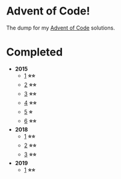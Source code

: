 # Advent of Code!
The dump for my [Advent of Code](http://adventofcode.com/) solutions.
# Completed
* __2015__
  * [1](https://adventofcode.com/2015/day/1) __⭐⭐__
  * [2](https://adventofcode.com/2015/day/2) __⭐⭐__
  * [3](https://adventofcode.com/2015/day/3) __⭐⭐__
  * [4](https://adventofcode.com/2015/day/4) __⭐⭐__
  * [5](https://adventofcode.com/2015/day/5) __⭐__
  * [6](https://adventofcode.com/2015/day/6) __⭐⭐__
* __2018__
  * [1](https://adventofcode.com/2018/day/1) __⭐⭐__
  * [2](https://adventofcode.com/2018/day/2) __⭐⭐__
  * [3](https://adventofcode.com/2018/day/3) __⭐⭐__
* __2019__
  * [1](https://adventofcode.com/2019/1) __⭐⭐__
